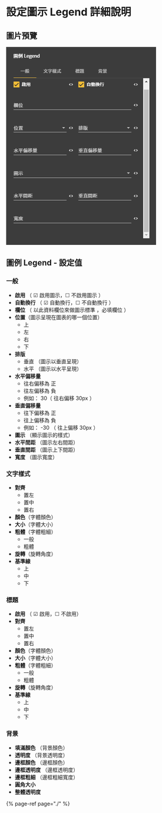 # 設定圖示 Legend 詳細說明

## 圖片預覽

![&#x5716;&#x793A;&#x8A2D;&#x5B9A;](../../../../.gitbook/assets/tu-li.png)

## 圖例 Legend - 設定值

### 一般

* **啟用** （ ☑ 啟用圖示，☐ 不啟用圖示 ） 
* **自動換行** （ ☑ 自動換行，☐ 不自動換行 ） 
* **欄位** （ 以此資料欄位來做圖示標準 ，必填欄位 ） 
* **位置**（圖示呈現在圖表的哪一個位置）
  * 上
  * 左
  * 右
  * 下 
* **排版**
  * 垂直 （圖示以垂直呈現）
  * 水平 （圖示以水平呈現） 
* **水平偏移量**
  * 往右偏移為 正
  * 往左偏移為 負
  * 例如： 30（ 往右偏移 30px ） 
* **垂直偏移量**
  * 往下偏移為 正
  * 往上偏移為 負
  * 例如： -30 （ 往上偏移 30px ） 
* **圖示** （顯示圖示的樣式）
* **水平間距** （圖示左右間距）
* **垂直間距** （圖示上下間距）
* **寬度** （圖示寬度）

### 文字樣式

* **對齊**
  * 置左
  * 置中
  * 置右
* **顏色**（字體顏色）
* **大小**（字體大小）
* **粗體**（字體粗細）
  * 一般
  * 粗體
* **旋轉**（旋轉角度）
* **基準線**
  * 上
  * 中
  * 下

### 標題

* **啟用** （ ☑ 啟用，☐ 不啟用）
* **對齊**
  * 置左
  * 置中
  * 置右
* **顏色**（字體顏色）
* **大小**（字體大小）
* **粗體**（字體粗細）
  * 一般
  * 粗體
* **旋轉**（旋轉角度）
* **基準線**
  * 上
  * 中
  * 下

### 背景

* **填滿顏色** （背景顏色）
* **透明度** （背景透明度）
* **邊框顏色** （邊框顏色）
* **邊框透明度** （邊框透明度）
* **邊框粗細** （邊框粗細寬度）
* **圓角大小**
* **整體透明度**

{% page-ref page="./" %}



